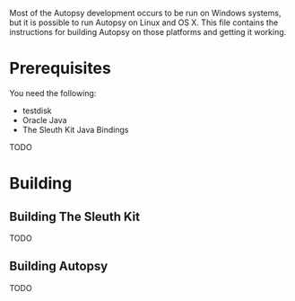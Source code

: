 Most of the Autopsy development occurs to be run on Windows systems, but it is possible to run Autopsy on Linux and OS X.  This file contains the instructions for building Autopsy on those platforms and getting it working.

# Prerequisites

You need the following:
- testdisk
- Oracle Java
- The Sleuth Kit Java Bindings

TODO


# Building
## Building The Sleuth Kit

TODO

## Building Autopsy

TODO



